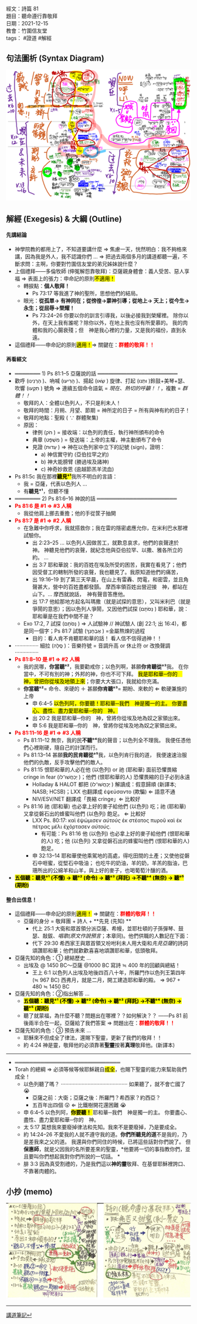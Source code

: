 經文：詩篇 81  
題目：聽命遵行靠敬拜  
日期：2021-12-15  
教會：竹圍信友堂  
tags： #證道  #解經  


## 句法圖析 (Syntax Diagram)
![images/2021-12-15-詩81圖析.png](images/2021-12-15-詩81圖析.png)

## 解經 (Exegesis) & 大綱 (Outline)
####  先講結論 
- 神學院教的都用上了，不知道要講什麼 ⇒ 焦慮一天，恍然明白：我不夠格來講，因為我是外人，我不認識你們 ... ⇒ 把過去兩個多月的講道都聽一遍，不斷求問：主啊，你要對竹圍信友堂的弟兄姊妹說什麼？
- 上個禮拜——多倫牧師 (伸冤解怨靠敬拜)：亞薩親身體會：義人受苦、惡人享福 ⇒ 表面上的張力：申命記的原則<mark>不適用！</mark>
	- 轉捩點：**個人敬拜！**
		- Ps 73:17 等我進了神的聖所，思想他們的結局。 
	- 眼光：**從孤單→ 有神同在；從徬徨→蒙神引導；從地上→ 天上；從今生→ 永生；從屈辱→榮耀！**
		- Ps 73:24–26 你要以你的訓言引導我，以後必接我到榮耀裡。 除你以外，在天上我有誰呢？除你以外，在地上我也沒有所愛慕的。 我的肉體和我的心腸衰殘；但　神是我心裡的力量，又是我的福份，直到永遠。 
- 這個禮拜——申命記的原則<mark>適用！</mark>⇒ 關鍵在：<strong><font color='red'>群體的敬拜！！</font></strong>


####  再看經文
- ═══════ 1) Ps 81:1–5 亞薩說的話 ══════════════════════
- 歡呼 (‎הַרְנִינוּ )、吶喊 (‎הָרִיעוּ )、揚起 (‎שְׂאוּ ) 旋律、打起 (‎וּתְנוּ )鈴鼓+美琴+瑟、吹響 (‎תִּקְעוּ ) 號角 ⇒ 連續五個命令語氣 = *現在、熱切的呼籲！！*，複數 = *群體！！* 
	- 敬拜的人：全體以色列人，不只是利未人！
	- 敬拜的時間：月朔、月望、節期 = 神所定的日子 = 所有與神有約的日子！
	- 敬拜的地點：聖殿 ( ∵ 群體聚集)
	- 原因：
		- 律例 (‎חֹק ) = 接收端：以色列的責任，執行神所頒布的命令 
		- 典章 (‎מִשְׁפָּט ) = 發送端：上帝的主權，神主動頒布了命令
		- 見證 (‎עֵדוּת ) ⇒ 神在以色列家中立下的記號 (sign)，證明：
			- a) 神信實守約 (亞伯拉罕之約)
			- b) 神大能膀臂 (勝過埃及諸神)
			- c) 神奇妙救恩 (逾越節羔羊流血)
- Ps 81:5c 我在那裡<mark>**聽見°¹**</mark>我所不明白的言語：
	- 我 = 亞薩，代表以色列人 ...
	- 有**聽見°¹**，但聽不懂
- ═══════ 2) Ps 81:6–16 神說的話  ══════════════════════
- <strong><font color='red'>Ps 81:6 是 #1 ⇒ #3 人稱</font></strong>
	- 我從他肩上挪去重擔；他的手從筐子抽開
- <strong><font color='red'>Ps 81:7 是 #1 ⇒ #2 人稱</font></strong>
	- 在急難中你呼求，我就搭救你；我在雷的隱密處應允你，在米利巴水那裡試驗你。 
		- 出 2:23–25 ... 以色列人因做苦工，就歎息哀求，他們的哀聲達於　神。 神聽見他們的哀聲，就紀念他與亞伯拉罕、以撒、雅各所立的約。 ...
		- 出 3:7 耶和華說：我的百姓在埃及所受的困苦，我實在看見了；他們因受督工的轄制所發的哀聲，我也聽見了。我原知道他們的痛苦， 
		- 出 19:16–19 到了第三天早晨，在山上有雷轟、閃電，和密雲，並且角聲甚大，營中的百姓盡都發顫。 摩西率領百姓出營迎接　神，都站在山下。... 摩西就說話，　神有聲音答應他。 
		- 出 17:7 他給那地方起名叫瑪撒（就是試探的意思），又叫米利巴（就是爭鬧的意思）；因以色列人爭鬧，又因他們試探 (‎נַסֹּתָם ) 耶和華，說：耶和華是在我們中間不是？
	- Exo 17:2, 7 試探 (‎נַסֹּתָם ) ⇒ 人試驗神 // 神試驗人 (創 22:1; 出 16:4)，都是同一個字；Ps 81:7 試驗 (‎אֶבְחָנְךָ ) =金屬熬煉的過程
		- 目的：看人肯不肯聽耶和華的話！ 看人信不信得過神！！
- ················ 細拉 (‎סֶֽלָה )：音樂符號 = 音調升高 or 休止符 or 改換聲調 ················
- <strong><font color='red'>Ps 81:8–10 是 #1 ⇒ #2 人稱</font></strong>
	- 我的民哪，**你當聽°²**，我要勸戒你；以色列啊，甚願**你肯聽從°³**我。 在你當中，不可有別的神；外邦的神，你也不可下拜。 <mark>我是耶和華─你的　神，曾把你從埃及地領上來</mark>；你要大大張口，我就給你充滿。 
	- **你當聽°²**= 命令、來硬的 ＋ 甚願**你肯聽°³**= 期盼、來軟的 ⇐ 軟硬兼施的上帝
		- 申 6:4–5 <mark>以色列阿，你要聽！耶和華─我們　神是獨一的主。 你要盡心、盡性、盡力愛耶和華─你的　神。 </mark>
		- 出 20:2 我是耶和華─你的　神，曾將你從埃及地為奴之家領出來。 
		- 申 5:6 我是耶和華─你的　神，曾將你從埃及地為奴之家領出來。 
- <strong><font color='red'>Ps 81:11–16 是 #1 ⇒ #3 人稱</font></strong>
	- Ps 81:11–12 無奈，我的民**不聽°⁴**我的聲音；以色列全不理我。 我便任憑他們心裡剛硬，隨自己的計謀而行。 
	- Ps 81:13–14 甚願**我的民肯聽從°⁵**我，以色列肯行我的道， 我便速速治服他們的仇敵，反手攻擊他們的敵人。 
	- Ps 81:15 恨耶和華的人必在他 (以色列) or 祂 (耶和華) 面前恐懼畏縮 cringe in fear (‎יְכַחֲשׁוּ־לוֹ )；他們 (恨耶和華的人) 恐懼畏縮的日子必到永遠
		- Holladay & HALOT 都把 (‎יְכַחֲשׁוּ־לוֹ ) 解讀成：假意歸順 (新譯本; NASB; HCSB)；LXX 也翻譯成 ἐψεύσαντο (欺騙) ⇐ 語意不通 
		- NIV/ESV/NET 翻譯成「畏縮 cringe」⇐ 比較好
	-  Ps 81:16 祂 (耶和華) 也必拿上好的麥子給他們 (以色列) 吃；祂 (耶和華) 又拿從磐石出的蜂蜜叫他們  (以色列) 飽足。 ⇐ 比較好
		-  LXX Ps. 80:17: καὶ ἐψώμισεν *αὐτοὺς* ἐκ στέατος πυροῦ καὶ ἐκ πέτρας μέλι ἐχόρτασεν *αὐτούς*.
			-  有可能：Ps 81:16 他 (以色列) 也必拿上好的麥子給他們 (恨耶和華的人) 吃；他 (以色列) 又拿從磐石出的蜂蜜叫他們 (恨耶和華的人) 飽足。
		-  申 32:13–14 耶和華使他乘駕地的高處，得吃田間的土產；又使他從磐石中咂蜜，從堅石中吸油； 也吃牛的奶油，羊的奶，羊羔的脂油，巴珊所出的公綿羊和山羊，與上好的麥子，也喝葡萄汁釀的酒。 
- <mark><strong>五個聽：聽見°¹ (不懂) → 聽°² (命令) → 聽°³ (拜託) →不聽°⁴ (無奈) → 聽°⁵ (期盼)</strong></mark>

####  整合出信息！
- 這個禮拜——申命記的原則<mark>適用！</mark>  ⇒ 關鍵在：<strong><font color='red'>群體的敬拜！！</font></strong>
	- 亞薩的身分 = 敬拜團 + 詩人 + **先見 (先知) **
		- 代上 25:1 大衛和眾首領分派亞薩、希幔，並耶杜頓的子孫彈琴、鼓瑟、敲鈸、*唱歌(原文作說預言*；本章同)。他們供職的人數記在下面： 
		- 代下 29:30 希西家王與眾首領又吩咐利未人用大衛和*先見亞薩*的詩詞頌讚耶和華；他們就歡歡喜喜地頌讚耶和華，低頭敬拜。 
- 亞薩先知的角色：① 總結歷史 ...
	- 出埃及 @ 1450 BC～亞薩 @1000 BC 寫詩 ≒ 400 年的回顧與總結！
		- 王上 6:1 以色列人出埃及地後四百八十年，所羅門作以色列王第四年 (≒ 967 BC) 西弗月，就是二月，開工建造耶和華的殿。 ⇒ 967 + 480 ≒ 1450 BC
- 亞薩先知的角色：②指出解答 ...
	- <mark><strong>五個聽：聽見°¹ (不懂) → 聽°² (命令) → 聽°³ (拜託) →不聽°⁴ (無奈) → 聽°⁵ (期盼)</strong></mark> 
	- 聽了就蒙福，為什麼不聽？問題出在哪裡？？如何解決？？ ——Ps 81 前後兩半合在一起，亞薩給了我們答案 ⇒ 問題出在：<strong><font color='red'>群體的敬拜！！</font></strong>
- 亞薩先知的角色：③ 預告未來 ...
	- 耶穌來不但成全了律法，還賜下聖靈，更新了我們的敬拜！！
	-  約 4:24 神是靈，敬拜他的必須靠著**聖靈**按著**真理**敬拜他。(新譯本)


---
- ═════════════════════════════
- Torah 的總綱  ⇒ 必須等候等候耶穌親自<mark>成全</mark>，也賜下聖靈的能力來幫助我們成全！
	- 以色列聽了嗎？ ············································· 如果聽了，就不會亡國了 😭
		- 亞薩之前：大衛；亞薩之後：所羅門？希西家？約西亞？
		- 五百年出四個 😲 ⇐ 比鐵樹開花還困難 😭
	- 申 6:4–5 以色列阿，<mark>**你要聽！** </mark>耶和華─我們　神是獨一的主。 你要盡心、盡性、盡力愛耶和華─你的　神。 
	- 太 5:17 莫想我來要廢掉律法和先知。我來不是要廢掉，乃是要成全。 
	- 約 14:24–26 不愛我的人就不遵守我的道。**你們所聽見的道**不是我的，乃是差我來之父的道。 我還與你們同住的時候，已將這些話對你們說了。 但**保惠師**，就是父因我的名所要差來的聖靈，*他要將一切的事指教你們，並且要叫你們想起我對你們所說的一切話。 *
	- 腓 3:3 因為真受割禮的，乃是我們這以**神的靈**敬拜、在基督耶穌裡誇口、不靠著肉體的。 


## 小抄 (memo)

![images/2021-12-15-詩81小抄.jpg](images/2021-12-15-詩81小抄.jpg)


---
[講道筆記↵](README.md)
